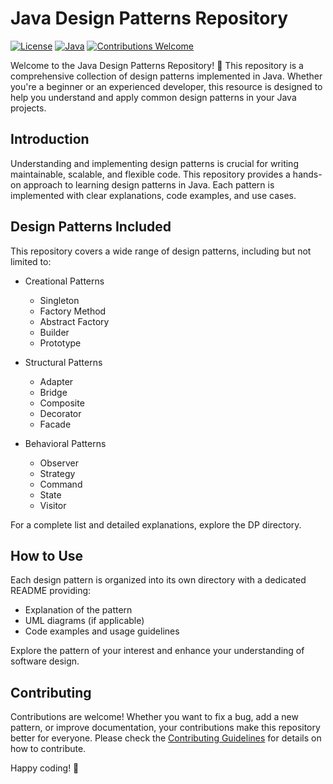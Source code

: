 # Java Design Patterns Repository

[![License](https://img.shields.io/badge/license-MIT-blue.svg)](LICENSE)
[![Java](https://img.shields.io/badge/java-11%2B-orange)](https://www.oracle.com/java/technologies/javase-downloads.html)
[![Contributions Welcome](https://img.shields.io/badge/contributions-welcome-brightgreen.svg)](CONTRIBUTING.md)

Welcome to the Java Design Patterns Repository! 🚀 This repository is a comprehensive collection of design patterns implemented in Java. Whether you're a beginner or an experienced developer, this resource is designed to help you understand and apply common design patterns in your Java projects.


## Introduction

Understanding and implementing design patterns is crucial for writing maintainable, scalable, and flexible code. This repository provides a hands-on approach to learning design patterns in Java. Each pattern is implemented with clear explanations, code examples, and use cases.

## Design Patterns Included

This repository covers a wide range of design patterns, including but not limited to:

- Creational Patterns
  - Singleton
  - Factory Method
  - Abstract Factory
  - Builder
  - Prototype

- Structural Patterns
  - Adapter
  - Bridge
  - Composite
  - Decorator
  - Facade

- Behavioral Patterns
  - Observer
  - Strategy
  - Command
  - State
  - Visitor

For a complete list and detailed explanations, explore the DP directory.

## How to Use

Each design pattern is organized into its own directory with a dedicated README providing:

- Explanation of the pattern
- UML diagrams (if applicable)
- Code examples and usage guidelines

Explore the pattern of your interest and enhance your understanding of software design.

## Contributing

Contributions are welcome! Whether you want to fix a bug, add a new pattern, or improve documentation, your contributions make this repository better for everyone. Please check the [Contributing Guidelines](CONTRIBUTING.md) for details on how to contribute.

Happy coding! 🚀
